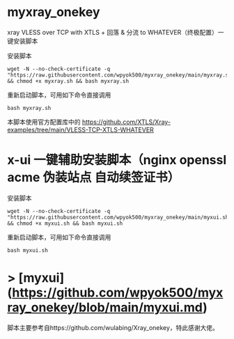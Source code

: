 # myxray_onekey
xray VLESS over TCP with XTLS + 回落 &amp; 分流 to WHATEVER（终极配置）一键安装脚本

安装脚本
```
wget -N --no-check-certificate -q "https://raw.githubusercontent.com/wpyok500/myxray_onekey/main/myxray.sh" && chmod +x myxray.sh && bash myxray.sh
```
重新启动脚本，可用如下命令直接调用
```
bash myxray.sh
```
本脚本使用官方配置库中的
https://github.com/XTLS/Xray-examples/tree/main/VLESS-TCP-XTLS-WHATEVER

# x-ui 一键辅助安装脚本（nginx openssl acme 伪装站点 自动续签证书）
安装脚本
```
wget -N --no-check-certificate -q "https://raw.githubusercontent.com/wpyok500/myxray_onekey/main/myxui.sh" && chmod +x myxui.sh && bash myxui.sh
```
重新启动脚本，可用如下命令直接调用
```
bash myxui.sh
```

# > [myxui] (https://github.com/wpyok500/myxray_onekey/blob/main/myxui.md)

脚本主要参考自https://github.com/wulabing/Xray_onekey，特此感谢大佬。
